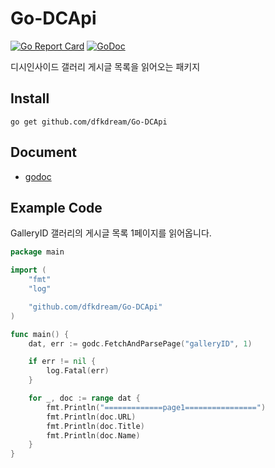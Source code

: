 # Go-DCApi
[![Go Report Card](https://goreportcard.com/badge/github.com/dfkdream/Go-DCApi)](https://goreportcard.com/report/github.com/dfkdream/Go-DCApi)
[![GoDoc](https://godoc.org/github.com/dfkdream/Go-DCApi?status.svg)](https://godoc.org/github.com/dfkdream/Go-DCApi)

디시인사이드 갤러리 게시글 목록을 읽어오는 패키지

## Install

`go get github.com/dfkdream/Go-DCApi`

## Document

* [godoc](https://godoc.org/github.com/dfkdream/Go-DCApi)

## Example Code

GalleryID 갤러리의 게시글 목록 1페이지를 읽어옵니다.
```Go
package main

import (
    "fmt"
    "log"

    "github.com/dfkdream/Go-DCApi"
)

func main() {
    dat, err := godc.FetchAndParsePage("galleryID", 1)

    if err != nil {
        log.Fatal(err)
    }

    for _, doc := range dat {
        fmt.Println("=============page1================")
        fmt.Println(doc.URL)
        fmt.Println(doc.Title)
        fmt.Println(doc.Name)
    }
}
```
